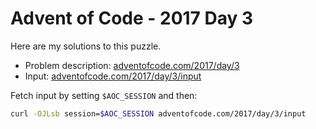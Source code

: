 # Advent of Code - 2017 Day 3
Here are my solutions to this puzzle.

* Problem description: [adventofcode.com/2017/day/3](https://adventofcode.com/2017/day/3)
* Input: [adventofcode.com/2017/day/3/input](https://adventofcode.com/2017/day/3/input)

Fetch input by setting `$AOC_SESSION` and then:
```bash
curl -OJLsb session=$AOC_SESSION adventofcode.com/2017/day/3/input
```
